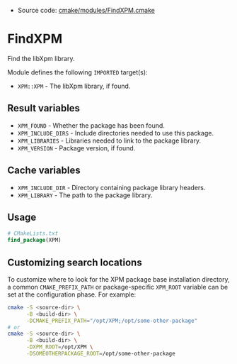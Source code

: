 <!-- This is auto-generated file. -->
* Source code: [cmake/modules/FindXPM.cmake](https://github.com/petk/php-build-system/blob/master/cmake/cmake/modules/FindXPM.cmake)

# FindXPM

Find the libXpm library.

Module defines the following `IMPORTED` target(s):

* `XPM::XPM` - The libXpm library, if found.

## Result variables

* `XPM_FOUND` - Whether the package has been found.
* `XPM_INCLUDE_DIRS` - Include directories needed to use this package.
* `XPM_LIBRARIES` - Libraries needed to link to the package library.
* `XPM_VERSION` - Package version, if found.

## Cache variables

* `XPM_INCLUDE_DIR` - Directory containing package library headers.
* `XPM_LIBRARY` - The path to the package library.

## Usage

```cmake
# CMakeLists.txt
find_package(XPM)
```

## Customizing search locations

To customize where to look for the XPM package base
installation directory, a common `CMAKE_PREFIX_PATH` or
package-specific `XPM_ROOT` variable can be set at
the configuration phase. For example:

```sh
cmake -S <source-dir> \
      -B <build-dir> \
      -DCMAKE_PREFIX_PATH="/opt/XPM;/opt/some-other-package"
# or
cmake -S <source-dir> \
      -B <build-dir> \
      -DXPM_ROOT=/opt/XPM \
      -DSOMEOTHERPACKAGE_ROOT=/opt/some-other-package
```
